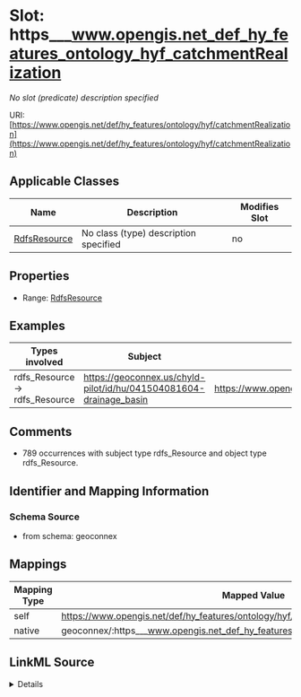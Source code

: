

# Slot: https___www.opengis.net_def_hy_features_ontology_hyf_catchmentRealization


_No slot (predicate) description specified_





URI: [https://www.opengis.net/def/hy_features/ontology/hyf/catchmentRealization](https://www.opengis.net/def/hy_features/ontology/hyf/catchmentRealization)



<!-- no inheritance hierarchy -->





## Applicable Classes

| Name | Description | Modifies Slot |
| --- | --- | --- |
| [RdfsResource](../classes/RdfsResource.md) | No class (type) description specified |  no  |







## Properties

* Range: [RdfsResource](../classes/RdfsResource.md)






## Examples

| Types involved | Subject | Predicate | Object |
| --- | --- | --- | --- |
| rdfs_Resource → rdfs_Resource | https://geoconnex.us/chyld-pilot/id/hu/041504081604-drainage_basin | https://www.opengis.net/def/hy_features/ontology/hyf/catchmentRealization | https://geoconnex.us/chyld-pilot/id/hu/041504081604-drainage_basin_hydronetwork |


## Comments

* 789 occurrences with subject type rdfs_Resource and object type rdfs_Resource.

## Identifier and Mapping Information







### Schema Source


* from schema: geoconnex




## Mappings

| Mapping Type | Mapped Value |
| ---  | ---  |
| self | https://www.opengis.net/def/hy_features/ontology/hyf/catchmentRealization |
| native | geoconnex/:https___www.opengis.net_def_hy_features_ontology_hyf_catchmentRealization |




## LinkML Source

<details>
```yaml
name: https___www.opengis.net_def_hy_features_ontology_hyf_catchmentRealization
description: No slot (predicate) description specified
comments:
- 789 occurrences with subject type rdfs_Resource and object type rdfs_Resource.
examples:
- description: rdfs_Resource → rdfs_Resource
  object:
    example_object: https://geoconnex.us/chyld-pilot/id/hu/041504081604-drainage_basin_hydronetwork
    example_predicate: https://www.opengis.net/def/hy_features/ontology/hyf/catchmentRealization
    example_subject: https://geoconnex.us/chyld-pilot/id/hu/041504081604-drainage_basin
from_schema: geoconnex
rank: 1000
slot_uri: https://www.opengis.net/def/hy_features/ontology/hyf/catchmentRealization
alias: https___www.opengis.net_def_hy_features_ontology_hyf_catchmentRealization
domain_of:
- rdfs_Resource
range: rdfs_Resource

```
</details>